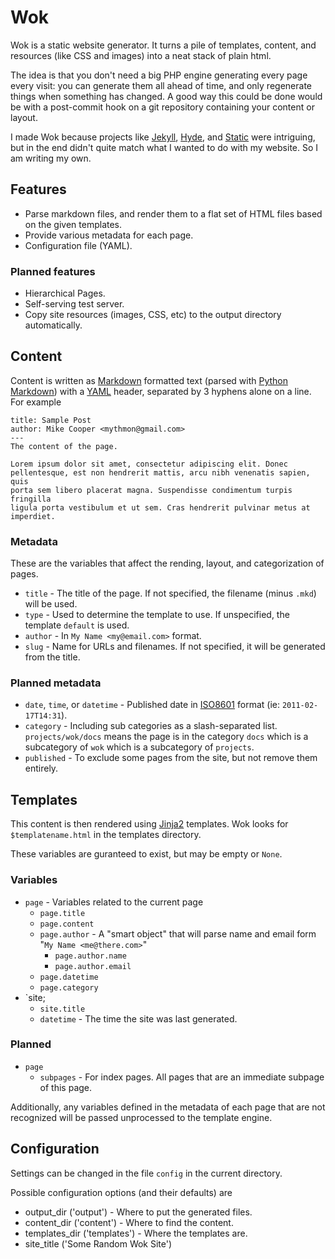 Wok
===
Wok is a static website generator. It turns a pile of templates, content, and resources (like CSS
and images) into a neat stack of plain html.

The idea is that you don't need a big PHP engine generating every page every visit: you can
generate them all ahead of time, and only regenerate things when something has changed. A good way
this could be done would be with a post-commit hook on a git repository containing your content or
layout.

I made Wok because projects like [Jekyll][jekyll], [Hyde][hyde], and [Static][static] were
intriguing, but in the end didn't quite match what I wanted to do with my website. So I am writing
my own.

[jekyll]: https://github.com/mojombo/jekyll
[hyde]: https://github.com/lakshmivyas/hyde 
[static]: http://static.newqdev.com/ 

Features
--------
-   Parse markdown files, and render them to a flat set of HTML files based on the given templates.
-   Provide various metadata for each page.
-   Configuration file (YAML).

### Planned features
-   Hierarchical Pages.
-   Self-serving test server.
-   Copy site resources (images, CSS, etc) to the output directory automatically.

Content
-------
Content is written as [Markdown][mkd] formatted text (parsed with [Python Markdown][pymkd]) with a [YAML][yaml] header, separated by 3 hyphens alone on a line. For example

    title: Sample Post
    author: Mike Cooper <mythmon@gmail.com>
    ---
    The content of the page.

    Lorem ipsum dolor sit amet, consectetur adipiscing elit. Donec
    pellentesque, est non hendrerit mattis, arcu nibh venenatis sapien, quis
    porta sem libero placerat magna. Suspendisse condimentum turpis fringilla
    ligula porta vestibulum et ut sem. Cras hendrerit pulvinar metus at
    imperdiet.

### Metadata
These are the variables that affect the rending, layout, and categorization of pages.

 -  `title` - The title of the page. If not specified, the filename (minus `.mkd`) will be used.
 -  `type` - Used to determine the template to use. If unspecified, the template `default` is used.
 -  `author` - In `My Name <my@email.com>` format.
 -  `slug` - Name for URLs and filenames. If not specified, it will be generated from the title.

### Planned metadata
 -  `date`, `time`, or `datetime` - Published date in [ISO8601][8601] format
     (ie: `2011-02-17T14:31`).
 -  `category` - Including sub categories as a slash-separated list. `projects/wok/docs` means the
     page is in the category `docs` which is a subcategory of `wok` which is a subcategory of
     `projects`.
 -  `published` - To exclude some pages from the site, but not remove them entirely.

[mkd]: http://daringfireball.net/projects/markdown/ 
[pymkd]: http://www.freewisdom.org/projects/python-markdown/
[8601]: http://en.wikipedia.org/wiki/ISO_8601
[yaml]: http://www.yaml.org/ 

Templates
---------
This content is then rendered using [Jinja2][jinja] templates. Wok looks for `$templatename.html` in
the templates directory.

These variables are guranteed to exist, but may be empty or `None`.

### Variables
-   `page` - Variables related to the current page
    -   `page.title`
    -   `page.content`
    -   `page.author` - A "smart object" that will parse name and email form
         "`My Name <me@there.com>`"
        -   `page.author.name`
        -   `page.author.email`
    -   `page.datetime`
    -   `page.category`
-   `site;
    -   `site.title`
    -   `datetime` - The time the site was last generated.

### Planned
-   `page`
    -   `subpages` - For index pages. All pages that are an immediate subpage of this page.

Additionally, any variables defined in the metadata of each page that are not recognized will be
passed unprocessed to the template engine.

[jinja]: http://jinja.pocoo.org/

Configuration
-------------
Settings can be changed in the file `config` in the current directory.

Possible configuration options (and their defaults) are
-   output_dir ('output') - Where to put the generated files.
-   content_dir ('content') - Where to find the content.
-   templates_dir ('templates') - Where the templates are.
-   site_title ('Some Random Wok Site')
